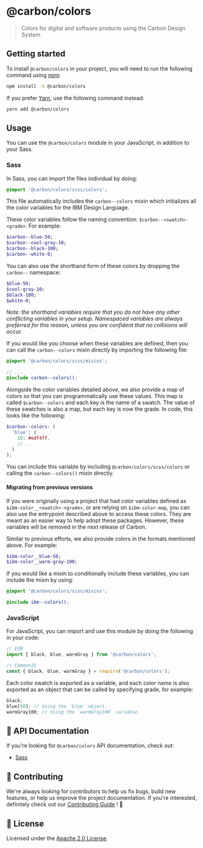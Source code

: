 # @carbon/colors

> Colors for digital and software products using the Carbon Design
> System

## Getting started

To install `@carbon/colors` in your project, you will need to run the
following command using [npm](https://www.npmjs.com/):

```bash
npm install -S @carbon/colors
```

If you prefer [Yarn](https://yarnpkg.com/en/), use the following
command instead:

```bash
yarn add @carbon/colors
```

## Usage

You can use the `@carbon/colors` module in your JavaScript, in
addition to your Sass.

### Sass

In Sass, you can import the files individual by doing:

```scss
@import '@carbon/colors/scss/colors';
```

This file automatically includes the `carbon--colors` mixin which
initializes all the color variables for the IBM Design Language.

These color variables follow the naming convention: `$carbon--<swatch>-<grade>`. For example:

```scss
$carbon--blue-50;
$carbon--cool-gray-10;
$carbon--black-100;
$carbon--white-0;
```

You can also use the shorthand form of these colors by dropping the `carbon--` namespace:

```scss
$blue-50;
$cool-gray-10;
$black-100;
$white-0;
```

_Note: the shorthand variables require that you do not have any other
conflicting variables in your setup. Namespaced variables are always
preferred for this reason, unless you are confident that no collisions
will occur._

If you would like you choose when these variables are defined, then
you can call the `carbon--colors` mixin directly by importing the
following file:

```scss
@import '@carbon/colors/scss/mixins';

// ...
@include carbon--colors();
```

Alongside the color variables detailed above, we also provide a map of
colors so that you can programmatically use these values. This map is
called `$carbon--colors` and each key is the name of a swatch. The
value of these swatches is also a map, but each key is now the grade.
In code, this looks like the following:

<!-- prettier-ignore-start -->

```scss
$carbon--colors: (
  'blue': (
    10: #edf4ff,
    // ...
  )
);
```

<!-- prettier-ignore-end -->

You can include this variable by including `@carbon/colors/scss/colors`
or calling the `carbon--colors()` mixin directly.

#### Migrating from previous versions

If you were originally using a project that had color variables
defined as `$ibm-color__<swatch>-<grade>`, or are relying on `$ibm-color-map`, you can also use the entrypoint described above to
access these colors. They are meant as an easier way to help adopt
these packages. However, these variables will be removed in the next
release of Carbon.

Similar to previous efforts, we also provide colors in the formats
mentioned above. For example:

```scss
$ibm-color__blue-50;
$ibm-color__warm-gray-100;
```

If you would like a mixin to conditionally include these variables,
you can include the mixin by using:

```scss
@import '@carbon/colors/scss/mixins';

@include ibm--colors();
```

### JavaScript

For JavaScript, you can import and use this module by doing the
following in your code:

```js
// ESM
import { black, blue, warmGray } from '@carbon/colors';

// CommonJS
const { black, blue, warmGray } = require('@carbon/colors');
```

Each color swatch is exported as a variable, and each color name is
also exported as an object that can be called by specifying grade, for
example:

```js
black;
blue[50]; // Using the `blue` object.
warmGray100; // Using the `warmGray100` variable.
```

## 📖 API Documentation

If you're looking for `@carbon/colors` API documentation, check out:

- [Sass](./docs/sass.md)

## 🙌 Contributing

We're always looking for contributors to help us fix bugs, build new
features, or help us improve the project documentation. If you're
interested, definitely check out our [Contributing Guide](/.github/CONTRIBUTING.md)
! 👀

## 📝 License

Licensed under the [Apache 2.0 License](/LICENSE).
